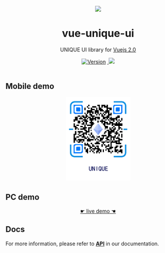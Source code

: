 <p align="center">
  <a href="https://u-max.github.io/vue-unique-ui/">
    <img src="https://raw.githubusercontent.com/u-max/vue-unique-ui/HEAD/src/assets/logo.png" width="175">
  </a>
</p>

<h1 align="center">vue-unique-ui</h1>

<p align="center">UNIQUE UI library for <a href="https://vuejs.org/">
    Vuejs 2.0
  </a></p>

<p align="center">
  <a href="https://www.npmjs.com/package/vue-unique-ui"><img src="https://img.shields.io/badge/node-%3E%3D6.0-brightgreen.svg" alt="Version"></a>
  <a href="javascript:;">
    <img src="https://api.travis-ci.org/airyland/vux.svg?branch=v2" alt="">
  </a>
  <a href="https://www.npmjs.com/package/vue-unique-ui">
    <img src="https://img.shields.io/badge/npm-v3.5.0-blue.svg">
  </a>
  <br>
  <br>
</p>

## Mobile demo
<p align="center">
  <a href="javascript:;">

<img src="https://raw.githubusercontent.com/YuFy1314/Material/HEAD/vue-unique-ui/1566272329.png" width="175">

  </a>
</p>

## PC demo
<p align="center">
  <a href="https://u-max.github.io/vue-unique-ui/">
    ☛ live demo ☚
  </a>
</p>

## Docs

For more information, please refer to **[API](https://github.com/u-max/vue-unique-ui/wiki)** in our documentation.
